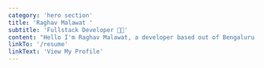 ```yaml
---
category: 'hero section'
title: 'Raghav Malawat '
subtitle: 'Fullstack Developer 🧑‍💻'
content: "Hello I'm Raghav Malawat, a developer based out of Bengaluru, India. Enjoy listening to Pink Floyd and having conversations around equity markets 📈 and startup ecosystem mostly in India 🚀."
linkTo: '/resume'
linkText: 'View My Profile'
---
```


